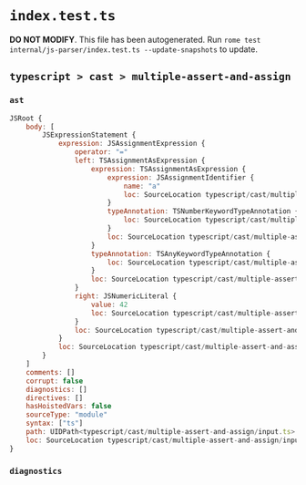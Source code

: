 # `index.test.ts`

**DO NOT MODIFY**. This file has been autogenerated. Run `rome test internal/js-parser/index.test.ts --update-snapshots` to update.

## `typescript > cast > multiple-assert-and-assign`

### `ast`

```javascript
JSRoot {
	body: [
		JSExpressionStatement {
			expression: JSAssignmentExpression {
				operator: "="
				left: TSAssignmentAsExpression {
					expression: TSAssignmentAsExpression {
						expression: JSAssignmentIdentifier {
							name: "a"
							loc: SourceLocation typescript/cast/multiple-assert-and-assign/input.ts 1:1-1:2 (a)
						}
						typeAnnotation: TSNumberKeywordTypeAnnotation {
							loc: SourceLocation typescript/cast/multiple-assert-and-assign/input.ts 1:6-1:12
						}
						loc: SourceLocation typescript/cast/multiple-assert-and-assign/input.ts 1:1-1:12
					}
					typeAnnotation: TSAnyKeywordTypeAnnotation {
						loc: SourceLocation typescript/cast/multiple-assert-and-assign/input.ts 1:16-1:19
					}
					loc: SourceLocation typescript/cast/multiple-assert-and-assign/input.ts 1:1-1:19
				}
				right: JSNumericLiteral {
					value: 42
					loc: SourceLocation typescript/cast/multiple-assert-and-assign/input.ts 1:23-1:25
				}
				loc: SourceLocation typescript/cast/multiple-assert-and-assign/input.ts 1:0-1:25
			}
			loc: SourceLocation typescript/cast/multiple-assert-and-assign/input.ts 1:0-1:26
		}
	]
	comments: []
	corrupt: false
	diagnostics: []
	directives: []
	hasHoistedVars: false
	sourceType: "module"
	syntax: ["ts"]
	path: UIDPath<typescript/cast/multiple-assert-and-assign/input.ts>
	loc: SourceLocation typescript/cast/multiple-assert-and-assign/input.ts 1:0-1:26
}
```

### `diagnostics`

```

```
